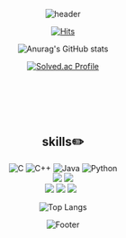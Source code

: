 
<!--
**tokyj515/tokyj515** is a ✨ _special_ ✨ repository because its `README.md` (this file) appears on your GitHub profile.

Here are some ideas to get you started:

- 🔭 I’m currently working on ...
- 🌱 I’m currently learning ...
- 👯 I’m looking to collaborate on ...
- 🤔 I’m looking for help with ...
- 💬 Ask me about ...
- 📫 How to reach me: ...
- 😄 Pronouns: ...
- ⚡ Fun fact: ...
-->


<div align=center>
<!--fdd9d4, bacee0 -->

![header](https://capsule-render.vercel.app/api?type=waving&color=auto&height=150&section=header&fontSize=50&text=🖐🏻YuJin%20Kwon🖐🏻)


[![Hits](https://hits.seeyoufarm.com/api/count/incr/badge.svg?url=https%3A%2F%2Fgithub.com%2Ftokyj515&count_bg=%23E4CEF0&title_bg=%23D1DDF2&icon=&icon_color=%23E8E5E5&title=hits&edge_flat=false)](https://hits.seeyoufarm.com)

  
![Anurag's GitHub stats](https://github-readme-stats.vercel.app/api?username=tokyj515&show_icons=true&theme=dracula&count_private=true)

[![Solved.ac Profile](http://mazassumnida.wtf/api/v2/generate_badge?boj=tokyj515)](https://solved.ac/tokyj515)


<br>
<br>
<br>
<br>


<h2 align="center">skills✏️</h2>


<p align="center">
  
<img alt="C" src ="https://img.shields.io/badge/C-A8B9CC.svg?&style=for-the-badge&logo=C&logoColor=black"/>
<img alt="C++" src ="https://img.shields.io/badge/C++-00599C.svg?&style=for-the-badge&logo=c%2B%2B&logoColor=white"/>
<img alt="Java" src ="https://img.shields.io/badge/Java-A8B9CC.svg?&style=for-the-badge&logo=java&logoColor=black"/>
<img alt="Python" src ="https://img.shields.io/badge/Python-3776AB.svg?&style=for-the-badge&logo=Python&logoColor=white"/>
<br>
<img src="https://img.shields.io/badge/Android-3DDC84?style=for-the-badge&logo=Android&logoColor=black"/>
<img src="https://img.shields.io/badge/MySQL-4479A1?style=for-the-badge&logo=MySQL&logoColor=white"/>
<br>
<img src="https://img.shields.io/badge/HTML5-E34F26?style=for-the-badge&logo=HTML5&logoColor=white"/>
<img src="https://img.shields.io/badge/CSS3-1572B6?style=for-the-badge&logo=CSS3&logoColor=white"/>
<img src="https://img.shields.io/badge/JavaScript-F7DF1E?style=for-the-badge&logo=JavaScript&logoColor=black"/></a> &nbsp 

</p>




![Top Langs](https://github-readme-stats.vercel.app/api/top-langs/?username=tokyj515&layout=compact&theme=swift)







![Footer](https://capsule-render.vercel.app/api?type=waving&color=auto&height=150&section=footer)



</div>












